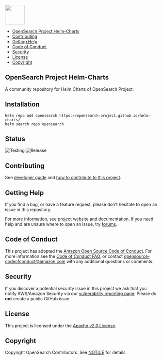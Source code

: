<img src="https://opensearch.org/assets/brand/SVG/Logo/opensearch_logo_default.svg" height="64px"/>

- [OpenSearch Project Helm-Charts](#helm-charts)
- [Contributing](#contributing)
- [Getting Help](#getting-help)
- [Code of Conduct](#code-of-conduct)
- [Security](#security)
- [License](#license)
- [Copyright](#copyright)

## OpenSearch Project Helm-Charts

A community repository for Helm Charts of OpenSearch Project.

## Installation

```shell
helm repo add opensearch https://opensearch-project.github.io/helm-charts/
helm search repo opensearch
```

## Status

![Testing](https://github.com/opensearch-project/helm-charts/workflows/Lint%20and%20Test%20Charts/badge.svg)
![Release](https://github.com/opensearch-project/helm-charts/workflows/Release%20Charts/badge.svg)

## Contributing

See [developer guide](DEVELOPER_GUIDE.md) and [how to contribute to this project](CONTRIBUTING.md). 

## Getting Help

If you find a bug, or have a feature request, please don't hesitate to open an issue in this repository.

For more information, see [project website](https://opensearch.org/) and [documentation](https://docs-beta.opensearch.org/). If you need help and are unsure where to open an issue, try [forums](https://discuss.opendistrocommunity.dev/).

## Code of Conduct

This project has adopted the [Amazon Open Source Code of Conduct](CODE_OF_CONDUCT.md). For more information see the [Code of Conduct FAQ](https://aws.github.io/code-of-conduct-faq), or contact [opensource-codeofconduct@amazon.com](mailto:opensource-codeofconduct@amazon.com) with any additional questions or comments.

## Security

If you discover a potential security issue in this project we ask that you notify AWS/Amazon Security via our [vulnerability reporting page](http://aws.amazon.com/security/vulnerability-reporting/). Please do **not** create a public GitHub issue.

## License

This project is licensed under the [Apache v2.0 License](LICENSE.txt).

## Copyright

Copyright OpenSearch Contributors. See [NOTICE](NOTICE.txt) for details.
